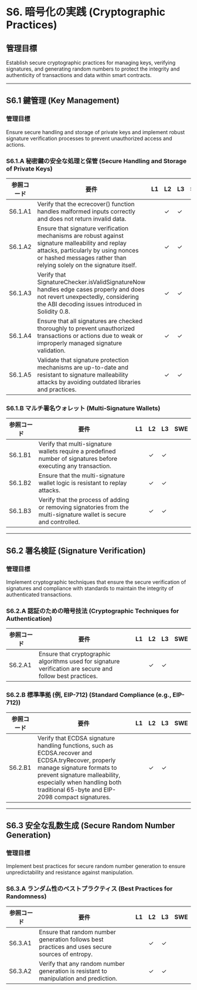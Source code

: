 # S6. 暗号化の実践 (Cryptographic Practices)

## 管理目標
Establish secure cryptographic practices for managing keys, verifying signatures, and generating random numbers to protect the integrity and authenticity of transactions and data within smart contracts.

---

## S6.1 鍵管理 (Key Management)

### 管理目標
Ensure secure handling and storage of private keys and implement robust signature verification processes to prevent unauthorized access and actions.

### S6.1.A 秘密鍵の安全な処理と保管 (Secure Handling and Storage of Private Keys)

| 参照コード   | 要件                                                                        | L1 | L2 | L3 | SWE |
| ------------ | --------------------------------------------------------------------------- | -- | -- | -- | --- |
| S6.1.A1      | Verify that the ecrecover() function handles malformed inputs correctly and does not return invalid data. |    | ✓  | ✓  |     |
| S6.1.A2      | Ensure that signature verification mechanisms are robust against signature malleability and replay attacks, particularly by using nonces or hashed messages rather than relying solely on the signature itself. |    | ✓  | ✓  |     |
| S6.1.A3      | Verify that SignatureChecker.isValidSignatureNow handles edge cases properly and does not revert unexpectedly, considering the ABI decoding issues introduced in Solidity 0.8. |    | ✓  | ✓  |     |
| S6.1.A4      | Ensure that all signatures are checked thoroughly to prevent unauthorized transactions or actions due to weak or improperly managed signature validation. |    | ✓  | ✓  |     |
| S6.1.A5      | Validate that signature protection mechanisms are up-to-date and resistant to signature malleability attacks by avoiding outdated libraries and practices. |    | ✓  | ✓  |     |

### S6.1.B マルチ署名ウォレット (Multi-Signature Wallets)

| 参照コード   | 要件                                                                        | L1 | L2 | L3 | SWE |
| ------------ | --------------------------------------------------------------------------- | -- | -- | -- | --- |
| S6.1.B1      | Verify that multi-signature wallets require a predefined number of signatures before executing any transaction. |    | ✓  | ✓  |     |
| S6.1.B2      | Ensure that the multi-signature wallet logic is resistant to replay attacks. |    | ✓  | ✓  |     |
| S6.1.B3      | Verify that the process of adding or removing signatories from the multi-signature wallet is secure and controlled. |    | ✓  | ✓  |     |

---

## S6.2 署名検証 (Signature Verification)

### 管理目標
Implement cryptographic techniques that ensure the secure verification of signatures and compliance with standards to maintain the integrity of authenticated transactions.

### S6.2.A 認証のための暗号技法 (Cryptographic Techniques for Authentication)

| 参照コード   | 要件                                                                        | L1 | L2 | L3 | SWE |
| ------------ | --------------------------------------------------------------------------- | -- | -- | -- | --- |
| S6.2.A1      | Ensure that cryptographic algorithms used for signature verification are secure and follow best practices. |    | ✓  | ✓  |     |

### S6.2.B 標準準拠 (例, EIP-712) (Standard Compliance (e.g., EIP-712))

| 参照コード   | 要件                                                                        | L1 | L2 | L3 | SWE |
| ------------ | --------------------------------------------------------------------------- | -- | -- | -- | --- |
| S6.2.B1      | Verify that ECDSA signature handling functions, such as ECDSA.recover and ECDSA.tryRecover, properly manage signature formats to prevent signature malleability, especially when handling both traditional 65-byte and EIP-2098 compact signatures. |    | ✓  | ✓  |     |

---

## S6.3 安全な乱数生成 (Secure Random Number Generation)

### 管理目標
Implement best practices for secure random number generation to ensure unpredictability and resistance against manipulation.

### S6.3.A ランダム性のベストプラクティス (Best Practices for Randomness)

| 参照コード   | 要件                                                                        | L1 | L2 | L3 | SWE |
| ------------ | --------------------------------------------------------------------------- | -- | -- | -- | --- |
| S6.3.A1      | Ensure that random number generation follows best practices and uses secure sources of entropy. |    | ✓  | ✓  |     |
| S6.3.A2      | Verify that any random number generation is resistant to manipulation and prediction. |    | ✓  | ✓  |     |
